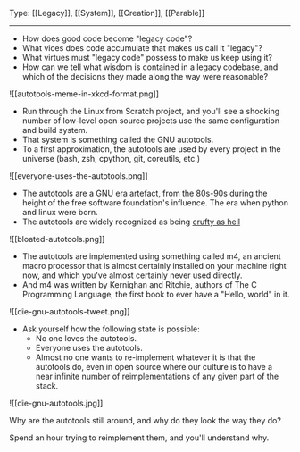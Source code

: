 Type: [[Legacy]], [[System]], [[Creation]], [[Parable]]

---

- How does good code become "legacy code"?
- What vices does code accumulate that makes us call it "legacy"?
- What virtues must "legacy code" possess to make us keep using it?
- How can we tell what wisdom is contained in a legacy codebase, and which of the decisions they made along the way were reasonable?

![[autotools-meme-in-xkcd-format.png]]

- Run through the Linux from Scratch project, and you'll see a shocking number of low-level open source projects use the same configuration and build system.
- That system is something called the GNU autotools.
- To a first approximation, the autotools are used by every project in the universe (bash, zsh, cpython, git, coreutils, etc.)

![[everyone-uses-the-autotools.png]]

- The autotools are a GNU era artefact, from the 80s-90s during the height of the free software foundation's influence. The era when python and linux were born.
- The autotools are widely recognized as being [crufty as hell](https://en.wikipedia.org/wiki/File:Autoconf-automake-process.svg "https://en.wikipedia.org/wiki/file:autoconf-automake-process.svg") 

![[bloated-autotools.png]]

- The autotools are implemented using something called m4, an ancient macro processor that is almost certainly installed on your machine right now, and which you've almost certainly never used directly.
- And m4 was written by Kernighan and Ritchie, authors of The C Programming Language, the first book to ever have a "Hello, world" in it.

![[die-gnu-autotools-tweet.png]]

- Ask yourself how the following state is possible:
	- No one loves the autotools.
	- Everyone uses the autotools.
	- Almost no one wants to re-implement whatever it is that the autotools do, even in open source where our culture is to have a near infinite number of reimplementations of any given part of the stack.

![[die-gnu-autotools.jpg]]

Why are the autotools still around, and why do they look the way they do?

Spend an hour trying to reimplement them, and you'll understand why.